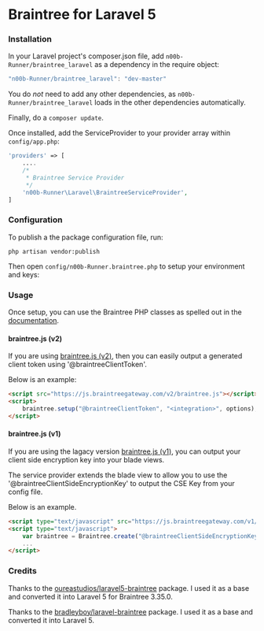 Braintree for Laravel 5
==============

### Installation

In your Laravel project's composer.json file, add `n00b-Runner/braintree_laravel` as a dependency in the require object:

```js
"n00b-Runner/braintree_laravel": "dev-master"
```
    
You do *not* need to add any other dependencies, as `n00b-Runner/braintree_laravel` loads in the other dependencies automatically.

Finally, do a `composer update`.

Once installed, add the ServiceProvider to your provider array within `config/app.php`:

```php
'providers' => [
	....
	/*
	 * Braintree Service Provider
	 */
    'n00b-Runner\Laravel\BraintreeServiceProvider',
]
```

### Configuration

To publish a the package configuration file, run:

```shell
php artisan vendor:publish
```

Then open `config/n00b-Runner.braintree.php` to setup your environment and keys:

### Usage

Once setup, you can use the Braintree PHP classes as spelled out in the [documentation](https://www.braintreepayments.com/docs/php/transactions/overview).

#### braintree.js (v2)

If you are using [braintree.js (v2)](https://www.braintreepayments.com/docs/javascript), then you can easily output a generated client token using '@braintreeClientToken'.

Below is an example:

~~~html
<script src="https://js.braintreegateway.com/v2/braintree.js"></script>
<script>
	braintree.setup("@braintreeClientToken", "<integration>", options);
</script>
~~~

#### braintree.js (v1)

If you are using the lagacy version [braintree.js (v1)](https://www.braintreepayments.com/braintrust/braintree-js), you can output your client side encryption key into your blade views.

The service provider extends the blade view to allow you to use the '@braintreeClientSideEncryptionKey' to output the CSE Key from your config file.

Below is an example.

~~~html
<script type="text/javascript" src="https://js.braintreegateway.com/v1/braintree.js"></script>
<script type="text/javascript">
    var braintree = Braintree.create("@braintreeClientSideEncryptionKey");
    ...
</script>
~~~

### Credits

Thanks to the [oureastudios/laravel5-braintree](https://github.com/oureastudios/laravel5-braintree) package. I used it as a base and converted it into Laravel 5 for Braintree 3.35.0.

Thanks to the [bradleyboy/laravel-braintree](https://github.com/bradleyboy/laravel-braintree) package. I used it as a base and converted it into Laravel 5.
